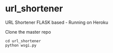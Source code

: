 # url_shortener
URL Shortener FLASK based - Running on Heroku

Clone the master repo

```cd url_shortener```<br>
```python wsgi.py```
